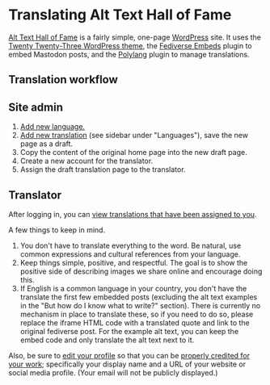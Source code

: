 # Translating Alt Text Hall of Fame

[Alt Text Hall of Fame](https://alttexthalloffame.org/) is a fairly simple, one-page [WordPress](https://wordpress.org/) site. It uses the [Twenty Twenty-Three WordPress theme](https://wordpress.org/themes/twentytwentythree/), the [Fediverse Embeds](https://wordpress.org/plugins/fediverse-embeds/) plugin to embed Mastodon posts, and the [Polylang](https://wordpress.org/plugins/polylang/) plugin to manage translations.

## Translation workflow

## Site admin

1. [Add new language.](https://alttexthalloffame.org/wp-admin/admin.php?page=mlang)
2. [Add new translation](https://alttexthalloffame.org/wp-admin/post.php?post=2&action=edit) (see sidebar under "Languages"), save the new page as a draft.
3. Copy the content of the original home page into the new draft page.
4. Create a new account for the translator.
5. Assign the draft translation page to the translator.

## Translator

After logging in, you can [view translations that have been assigned to you](https://alttexthalloffame.org/wp-admin/edit.php?post_type=page).

A few things to keep in mind.

1. You don't have to translate everything to the word. Be natural, use common expressions and cultural references from your language. 
2. Keep things simple, positive, and respectful. The goal is to show the positive side of describing images we share online and encourage doing this.
3. If English is a common language in your country, you don't have the translate the first few embedded posts (excluding the alt text examples in the "But how do I know what to write?" section). There is currently no mechanism in place to translate these, so if you need to do so, please replace the iframe HTML code with a translated quote and link to the original fediverse post. For the example alt text, you can keep the embed code and only translate the alt text next to it.

Also, be sure to [edit your profile](https://alttexthalloffame.org/wp-admin/profile.php) so that you can be [properly credited for your work](https://alttexthalloffame.org/en/#contributors); specifically your display name and a URL of your website or social media profile. (Your email will not be publicly displayed.)
